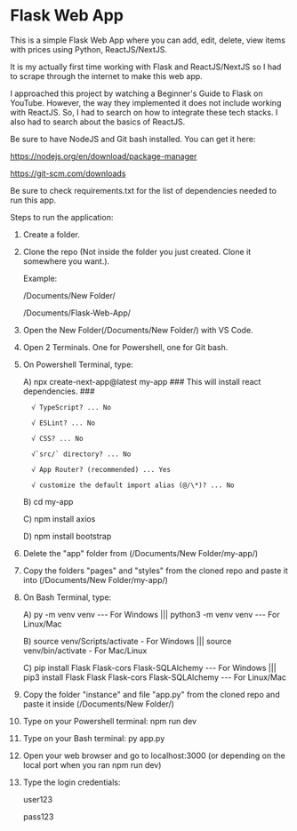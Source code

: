 # Flask Web App

This is a simple Flask Web App where you can add, edit, delete, view items with prices using Python, ReactJS/NextJS.

It is my actually first time working with Flask and ReactJS/NextJS so I had to scrape through the internet to make this web app.

I approached this project by watching a Beginner's Guide to Flask on YouTube. However, the way they implemented it does not include working with ReactJS. So, I had to search on how to integrate these tech stacks. I also had to search about the basics of ReactJS.

Be sure to have NodeJS and Git bash installed. You can get it here:

https://nodejs.org/en/download/package-manager

https://git-scm.com/downloads

Be sure to check requirements.txt for the list of dependencies needed to run this app.

Steps to run the application:

1.  Create a folder.

2.  Clone the repo (Not inside the folder you just created. Clone it somewhere you want.).

    Example:

    /Documents/New Folder/

    /Documents/Flask-Web-App/

3.  Open the New Folder(/Documents/New Folder/) with VS Code.

4.  Open 2 Terminals. One for Powershell, one for Git bash.

5.  On Powershell Terminal, type:

    A) npx create-next-app@latest my-app ### This will install react dependencies. ###

          √ TypeScript? ... No

          √ ESLint? ... No

          √ CSS? ... No

          √`src/` directory? ... No

          √ App Router? (recommended) ... Yes

          √ customize the default import alias (@/\*)? ... No

    B) cd my-app

    C) npm install axios

    D) npm install bootstrap

6.  Delete the "app" folder from (/Documents/New Folder/my-app/)

7.  Copy the folders "pages" and "styles" from the cloned repo and paste it into (/Documents/New Folder/my-app/)

8.  On Bash Terminal, type:

    A) py -m venv venv --- For Windows ||| python3 -m venv venv --- For Linux/Mac

    B) source venv/Scripts/activate - For Windows ||| source venv/bin/activate - For Mac/Linux

    C) pip install Flask Flask-cors Flask-SQLAlchemy --- For Windows ||| pip3 install Flask Flask Flask-cors Flask-SQLAlchemy --- For Linux/Mac

9.  Copy the folder "instance" and file "app.py" from the cloned repo and paste it inside (/Documents/New Folder/)

10. Type on your Powershell terminal: npm run dev

11. Type on your Bash terminal: py app.py

12. Open your web browser and go to localhost:3000 (or depending on the local port when you ran npm run dev)

13. Type the login credentials:

    user123

    pass123
